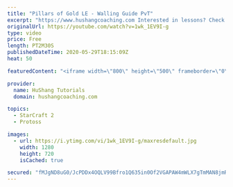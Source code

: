 ```yaml
---
title: "Pillars of Gold LE - Walling Guide PvT"
excerpt: "https://www.hushangcoaching.com Interested in lessons? Check out the website for more information ------------------------------------------------------------------------------------------------------- Want to support HuShang Tutorials directly? Patreon is a website where you can contribute a monthly"
originalUrl: https://youtube.com/watch?v=1wk_1EV9I-g
type: video
price: Free
length: PT2M30S
publishedDateTime: 2020-05-29T18:15:09Z
heat: 50

featuredContent: "<iframe width=\"800\" height=\"500\" frameborder=\"0\" src=\"https://www.youtube.com/embed/1wk_1EV9I-g\" allow=\"accelerometer; autoplay; encrypted-media; gyroscope; picture-in-picture\" allowfullscreen></iframe>"

provider:
  name: HuShang Tutorials
  domain: hushangcoaching.com

topics:
  - StarCraft 2
  - Protoss

images:
  - url: https://i.ytimg.com/vi/1wk_1EV9I-g/maxresdefault.jpg
    width: 1280
    height: 720
    isCached: true

secured: "fMJgND8uG0/JcPDDx4OQLV99Bfro1Q635in0Of2VGAPAW4mWLX7gTmMAN8jmROGC0TYA6Rr68/f+LOq/AnqylcQ30vUOMgvvbMTJT0SJSvZeB91Zm2Hivsmchtiu/a13+MoPWe/1BSHPnB3WUpwD+73aMjo+9VkR0enV5ivvVU2T/JIbXqnXgcCvmNFNhZhquYULKZytvE4yxXyPBYW3iwWiTWKtW9baWNRQczVZJoFinBYBYEcgsbI1YS8aPZNQKZsQ76zJz7apWemUiQ1PVrrnKZagXdDIVrfxcOI+ePclquMddgNC/jbTnHICDw0PQ5H2hy3m9ulA6yzPnfD0xwV1OmSE0XgM8nX8QxQL/f3x8efg1+UF3Rxw+/aEYKthk862+/pWXeTqI+idVTVS676+jpdoB4x+DGDpqOv1lSA=;7xzX4m2yywjliNYKsVK0Pw=="
---
```


